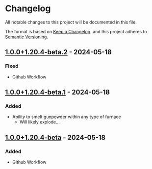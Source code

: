# Changelog

All notable changes to this project will be documented in this file.

The format is based on [Keep a Changelog](https://keepachangelog.com/en/1.1.0/),
and this project adheres to [Semantic Versioning](https://semver.org/spec/v2.0.0.html).

## [1.0.0+1.20.4-beta.2] - 2024-05-18

### Fixed

- Github Workflow

## [1.0.0+1.20.4-beta.1] - 2024-05-18

### Added

- Ability to smelt gunpowder within any type of furnace
  - Will likely explode...

## [1.0.0+1.20.4-beta] - 2024-05-18

### Added

- Github Workflow

[1.0.0+1.20.4-beta.2]: https://github.com/Anthony-Mariotti/cookingpowder/compare/v1.0.0+1.20.4-beta...v1.0.0+1.20.4-beta.2
[1.0.0+1.20.4-beta.1]: https://github.com/Anthony-Mariotti/cookingpowder/compare/v1.0.0+1.20.4-beta...v1.0.0+1.20.4-beta.1
[1.0.0+1.20.4-beta]: https://github.com/Anthony-Mariotti/cookingpowder/releases/tag/v1.0.0+1.20.4-beta